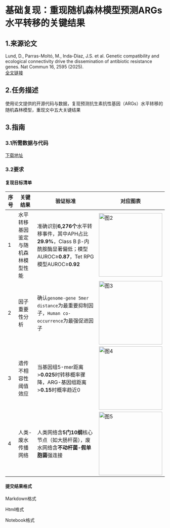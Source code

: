 # 基础复现：重现随机森林模型预测ARGs水平转移的关键结果

## 1.来源论文
Lund, D., Parras-Moltó, M., Inda-Díaz, J.S. et al. Genetic compatibility and ecological connectivity drive the dissemination of antibiotic resistance genes. Nat Commun 16, 2595 (2025).  
[全文链接](https://www.nature.com/articles/s41467-025-57825-3)

## 2.任务描述
使用论文提供的开源代码与数据，复现预测抗生素抗性基因（ARGs）水平转移的随机森林模型，重现文中五大关键结果

## 3.指南

### 3.1所需数据与代码
[下载地址](https://zenodo.org/records/14901409)

### 3.2要求

#### 复现目标清单
| **序号** | **关键结果**                  | **验证标准**                                                                 | 对应图表 |
|----------|-------------------------------|-----------------------------------------------------------------------------|----------|
| 1        | 水平转移基因鉴定与随机森林模型性能              | 准确识别**6,276个**水平转移事件，其中APH占比**29.9%**，Class B β-内酰胺酶显著偏低；模型AUROC≥**0.87**，Tet RPG模型AUROC≥**0.92** |<img src="https://github.com/user-attachments/assets/81457992-361c-47ea-8a5e-eb26e8f3293b" alt="图2" width="200"/>|
| 2        | 因子重要性分析                | 确认`genome-gene 5mer distance`为最重要抑制因子，`Human co-occurrence`为最强促进因子 |<img src="https://github.com/user-attachments/assets/58604bf8-e20b-4742-89e4-d6e28f02d587" alt="图3" width="200"/>|
| 3        | 遗传不相容性阈值效应          | 当基因组5-mer距离>**0.025**时转移概率骤降，ARG-基因组距离>**0.15**时概率趋近0 |<img src="https://github.com/user-attachments/assets/1d4ec672-8a63-49b1-b48d-0d2042b6e46d" alt="图4" width="200"/>|
| 4        | 人类-废水传播网络             | 人类网络含**5门10纲**核心节点（如大肠杆菌），废水网络含**不动杆菌-假单胞菌**强连接 |<img src="https://github.com/user-attachments/assets/37692cb5-338b-424c-9bb1-fe993108305f" alt="图5" width="200"/>|

#### 提交结果格式
Markdown格式

Html格式

Notebook格式
